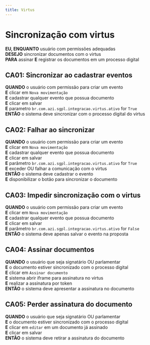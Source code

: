 ```yaml
---
title: Virtus
---
```


# Sincronização com virtus

**EU, ENQUANTO** usuário com permissões adequadas\
**DESEJO** sincronizar documentos com o virtus\
**PARA** assinar **E** registrar os documentos em um processo digital

## CA01: Sincronizar ao cadastrar eventos

**QUANDO** o usuário com permissão para criar um evento\
**E** clicar em `Nova movimentação`\
**E** cadastrar qualquer evento que possua documento\
**E** clicar em salvar\
**E** parametro `br.com.azi.sgpl.integracao.virtus.ativo` for `True`\
**ENTÃO** o sistema deve sincronizar com o processo digital do virtus

## CA02: Falhar ao sincronizar

**QUANDO** o usuário com permissão para criar um evento\
**E** clicar em `Nova movimentação`\
**E** cadastrar qualquer evento que possua documento\
**E** clicar em salvar\
**E** parâmetro `br.com.azi.sgpl.integracao.virtus.ativo` for `True`\
**E** exceder OU falhar a comunicação com o virtus\
**ENTÃO** o sistema deve cadastrar o evento\
**E** disponibilizar o botão para sincronizar o documento

## CA03: Impedir sincronização com o virtus

**QUANDO** o usuário com permissão para criar um evento\
**E** clicar em `Nova movimentação`\
**E** cadastrar qualquer evento que possua documento\
**E** clicar em salvar\
**E** parâmetro `br.com.azi.sgpl.integracao.virtus.ativo` for `False`\
**ENTÃO** o sistema deve apenas salvar o evento na proposta

## CA04: Assinar documentos

**QUANDO** o usuário que seja signatário OU parlamentar\
**E** o documento estiver sincronizado com o processo digital\
**E** clicar em `Assinar documento`\
**E** sistema abrir iframe para assinatura no virtus\
**E** realizar a assinatura por token\
**ENTÃO** o sistema deve apresentar a assinatura no documento

## CA05: Perder assinatura do documento

**QUANDO** o usuário que seja signatário OU parlamentar\
**E** o documento estiver sincronizado com o processo digital\
**E** clicar em `editar` em um documento já assinado\
**E** clicar em salvar\
**ENTÃO** o sistema deve retirar a assinatura do documento
